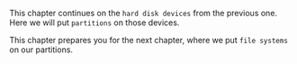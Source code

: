 This chapter continues on the `hard disk devices` from the previous one.
Here we will put `partitions` on those devices.

This chapter prepares you for the next chapter, where we put
`file systems` on our partitions.

